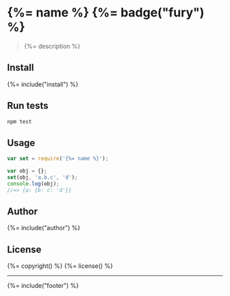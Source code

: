 # {%= name %} {%= badge("fury") %}

> {%= description %}

## Install
{%= include("install") %}

## Run tests

```bash
npm test
```

## Usage

```js
var set = require('{%= name %}');

var obj = {};
set(obj, 'a.b.c', 'd');
console.log(obj);
//=> {a: {b: c: 'd'}}
```

## Author
{%= include("author") %}

## License
{%= copyright() %}
{%= license() %}

***

{%= include("footer") %}